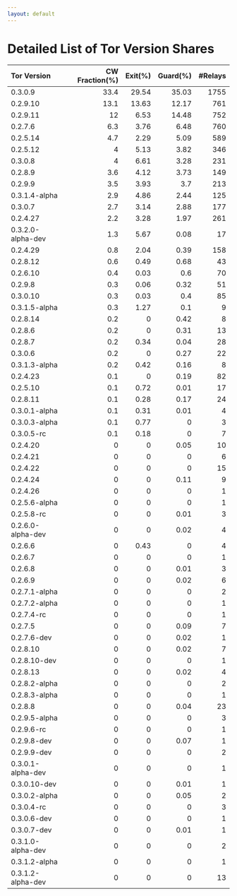 ```yaml
---
layout: default
---
```



# Detailed List of Tor Version Shares

| Tor Version       |   CW Fraction(%) |   Exit(%) |   Guard(%) |   #Relays |
|:------------------|-----------------:|----------:|-----------:|----------:|
| 0.3.0.9           |             33.4 |     29.54 |      35.03 |      1755 |
| 0.2.9.10          |             13.1 |     13.63 |      12.17 |       761 |
| 0.2.9.11          |             12   |      6.53 |      14.48 |       752 |
| 0.2.7.6           |              6.3 |      3.76 |       6.48 |       760 |
| 0.2.5.14          |              4.7 |      2.29 |       5.09 |       589 |
| 0.2.5.12          |              4   |      5.13 |       3.82 |       346 |
| 0.3.0.8           |              4   |      6.61 |       3.28 |       231 |
| 0.2.8.9           |              3.6 |      4.12 |       3.73 |       149 |
| 0.2.9.9           |              3.5 |      3.93 |       3.7  |       213 |
| 0.3.1.4-alpha     |              2.9 |      4.86 |       2.44 |       125 |
| 0.3.0.7           |              2.7 |      3.14 |       2.88 |       177 |
| 0.2.4.27          |              2.2 |      3.28 |       1.97 |       261 |
| 0.3.2.0-alpha-dev |              1.3 |      5.67 |       0.08 |        17 |
| 0.2.4.29          |              0.8 |      2.04 |       0.39 |       158 |
| 0.2.8.12          |              0.6 |      0.49 |       0.68 |        43 |
| 0.2.6.10          |              0.4 |      0.03 |       0.6  |        70 |
| 0.2.9.8           |              0.3 |      0.06 |       0.32 |        51 |
| 0.3.0.10          |              0.3 |      0.03 |       0.4  |        85 |
| 0.3.1.5-alpha     |              0.3 |      1.27 |       0.1  |         9 |
| 0.2.8.14          |              0.2 |      0    |       0.42 |         8 |
| 0.2.8.6           |              0.2 |      0    |       0.31 |        13 |
| 0.2.8.7           |              0.2 |      0.34 |       0.04 |        28 |
| 0.3.0.6           |              0.2 |      0    |       0.27 |        22 |
| 0.3.1.3-alpha     |              0.2 |      0.42 |       0.16 |         8 |
| 0.2.4.23          |              0.1 |      0    |       0.19 |        82 |
| 0.2.5.10          |              0.1 |      0.72 |       0.01 |        17 |
| 0.2.8.11          |              0.1 |      0.28 |       0.17 |        24 |
| 0.3.0.1-alpha     |              0.1 |      0.31 |       0.01 |         4 |
| 0.3.0.3-alpha     |              0.1 |      0.77 |       0    |         3 |
| 0.3.0.5-rc        |              0.1 |      0.18 |       0    |         7 |
| 0.2.4.20          |              0   |      0    |       0.05 |        10 |
| 0.2.4.21          |              0   |      0    |       0    |         6 |
| 0.2.4.22          |              0   |      0    |       0    |        15 |
| 0.2.4.24          |              0   |      0    |       0.11 |         9 |
| 0.2.4.26          |              0   |      0    |       0    |         1 |
| 0.2.5.6-alpha     |              0   |      0    |       0    |         1 |
| 0.2.5.8-rc        |              0   |      0    |       0.01 |         3 |
| 0.2.6.0-alpha-dev |              0   |      0    |       0.02 |         4 |
| 0.2.6.6           |              0   |      0.43 |       0    |         4 |
| 0.2.6.7           |              0   |      0    |       0    |         1 |
| 0.2.6.8           |              0   |      0    |       0.01 |         3 |
| 0.2.6.9           |              0   |      0    |       0.02 |         6 |
| 0.2.7.1-alpha     |              0   |      0    |       0    |         2 |
| 0.2.7.2-alpha     |              0   |      0    |       0    |         1 |
| 0.2.7.4-rc        |              0   |      0    |       0    |         1 |
| 0.2.7.5           |              0   |      0    |       0.09 |         7 |
| 0.2.7.6-dev       |              0   |      0    |       0.02 |         1 |
| 0.2.8.10          |              0   |      0    |       0.02 |         7 |
| 0.2.8.10-dev      |              0   |      0    |       0    |         1 |
| 0.2.8.13          |              0   |      0    |       0.02 |         4 |
| 0.2.8.2-alpha     |              0   |      0    |       0    |         2 |
| 0.2.8.3-alpha     |              0   |      0    |       0    |         1 |
| 0.2.8.8           |              0   |      0    |       0.04 |        23 |
| 0.2.9.5-alpha     |              0   |      0    |       0    |         3 |
| 0.2.9.6-rc        |              0   |      0    |       0    |         1 |
| 0.2.9.8-dev       |              0   |      0    |       0.07 |         1 |
| 0.2.9.9-dev       |              0   |      0    |       0    |         2 |
| 0.3.0.1-alpha-dev |              0   |      0    |       0    |         1 |
| 0.3.0.10-dev      |              0   |      0    |       0.01 |         1 |
| 0.3.0.2-alpha     |              0   |      0    |       0.05 |         2 |
| 0.3.0.4-rc        |              0   |      0    |       0    |         3 |
| 0.3.0.6-dev       |              0   |      0    |       0    |         1 |
| 0.3.0.7-dev       |              0   |      0    |       0.01 |         1 |
| 0.3.1.0-alpha-dev |              0   |      0    |       0    |         2 |
| 0.3.1.2-alpha     |              0   |      0    |       0    |         1 |
| 0.3.1.2-alpha-dev |              0   |      0    |       0    |        13 |